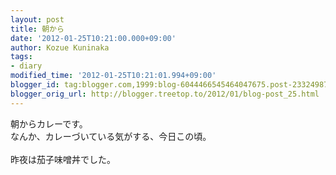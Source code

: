 ```yaml
---
layout: post
title: 朝から
date: '2012-01-25T10:21:00.000+09:00'
author: Kozue Kuninaka
tags:
- diary
modified_time: '2012-01-25T10:21:01.994+09:00'
blogger_id: tag:blogger.com,1999:blog-6044466545464047675.post-2332498768118339381
blogger_orig_url: http://blogger.treetop.to/2012/01/blog-post_25.html
---
```


朝からカレーです。<br />なんか、カレーづいている気がする、今日この頃。<br /><br />昨夜は茄子味噌丼でした。
